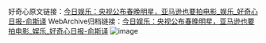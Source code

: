 好奇心原文链接：[今日娱乐：央视公布春晚明星，亚马逊也要拍电影_娱乐_好奇心日报-俞斯译](https://www.qdaily.com/articles/5397.html)
WebArchive归档链接：[今日娱乐：央视公布春晚明星，亚马逊也要拍电影_娱乐_好奇心日报-俞斯译](http://web.archive.org/web/20190623164706/https://www.qdaily.com/articles/5397.html)
![image](http://ww3.sinaimg.cn/large/007d5XDply1g3wh4vshz6j30u038tb29)